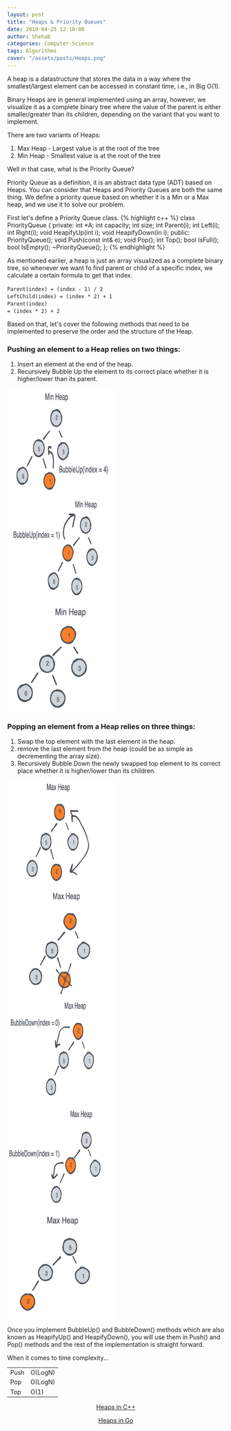 ```yaml
---
layout: post
title: "Heaps & Priority Queues"
date: 2019-04-25 12:10:00
author: Shehab
categories: Computer-Science
tags: Algorithms
cover: "/assets/posts/Heaps.png"
---
```


A heap is a datastructure that stores the data in a way where the smallest/largest element can be accessed in constant time, i.e., in Big O(1).

Binary Heaps are in general implemented using an array, however, we visualize it as a complete binary tree where the value of the parent is either smaller/greater than its children, depending on the variant that you want to implement.

There are two variants of Heaps:

<ol>
	<li>Max Heap - Largest value is at the root of the tree</li>
	<li>Min Heap - Smallest value is at the root of the tree</li>
</ol>

Well in that case, what is the Priority Queue?

Priority Queue as a definition, it is an abstract data type (ADT) based on Heaps. You can consider that Heaps and Priority Queues are both the same thing. We define a priority queue based on whether it is a Min or a Max heap, and we use it to solve our problem.

First let's define a Priority Queue class.
{% highlight c++ %}
class PriorityQueue {
private:
	int *A;
	int capacity;
	int size;
	int Parent(i);
	int Left(i);
	int Right(i);
	void HeapifyUp(int i);
	void HeapifyDown(in i);
public:
	PriorityQueue();
	void Push(const int& e);
	void Pop();
	int Top();
	bool IsFull();
	bool IsEmpty();
	~PriorityQueue();
};
{% endhighlight %}

As mentioned earlier, a heap is just an array visualized as a complete binary tree, so whenever we want fo find parent or child of a specific index, we calculate a certain formula to get that index.

<code>Parent(index) = (index - 1) / 2</code><br>
<code>LeftChild(index) = (index * 2) + 1</code><br>
<code>Parent(index) = (index * 2) + 2</code><br>

Based on that, let's cover the following methods that need to be implemented to preserve the order and the structure of the Heap.

<h3> Pushing an element to a Heap relies on two things:</h3>

<ol>
	<li>Insert an element at the end of the heap.</li>
	<li>Recursively Bubble Up the element to its correct place whether it is higher/lower than its parent.</li>
</ol>

<img style="display:block;width:250px;height:250px;" src="/assets/posts/Heap-Push-1.png">
<img style="display:block;width:250px;height:250px;" src="/assets/posts/Heap-Push-2.png">
<img style="display:block;width:250px;height:250px;" src="/assets/posts/Heap-Push-3.png">

<h3> Popping an element from a Heap relies on three things:</h3>

<ol>
	<li>Swap the top element with the last element in the heap.</li>
	<li>remove the last element from the heap (could be as simple as decrementing the array size).</li>
	<li>Recursively Bubble Down the newly swapped top element to its correct place whether it is higher/lower than its children.</li>
</ol>

<img style="display:block;width:250px;height:250px;" src="/assets/posts/Heap-Pop-1.png">
<img style="display:block;width:250px;height:250px;" src="/assets/posts/Heap-Pop-2.png">
<img style="display:block;width:250px;height:250px;" src="/assets/posts/Heap-Pop-3.png">
<img style="display:block;width:250px;height:250px;" src="/assets/posts/Heap-Pop-4.png">
<img style="display:block;width:250px;height:250px;" src="/assets/posts/Heap-Pop-5.png">


Once you implement BubbleUp() and BubbleDown() methods which are also known as HeapifyUp() and HeapifyDown(), you will use them in Push() and Pop() methods and the rest of the implementation is straight forward. 

When it comes to time complexity...

<table cellpadding="0" cellspacing="0">
	<tr>
		<td>Push</td><td>O(LogN)</td>
	</tr>
	<tr>
		<td>Pop</td><td>O(LogN)</td>
	</tr>
	<tr>
		<td>Top</td><td>O(1)</td>
	</tr>
</table>

<p align="center"><a href="https://github.com/ShehabMMohamed/Datastructures-And-Algorithms/blob/master/Data%20Structures/Priority%20Queues/PriorityQueue.h" target="_blank"> Heaps in C++ </a></p>

<p align="center"><a href="https://github.com/ShehabMMohamed/Go-Datastructures/blob/main/internal/Heaps/Heap.go" target="_blank"> Heaps in Go </a></p>
